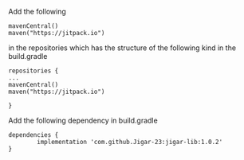Add the following

    mavenCentral()
    maven("https://jitpack.io")

in the repositories which has the structure of the following kind in the build.gradle

    repositories {
    ...
    mavenCentral()
    maven("https://jitpack.io")
    
    }
Add the following dependency in build.gradle

    dependencies {
	        implementation 'com.github.Jigar-23:jigar-lib:1.0.2'
	}






